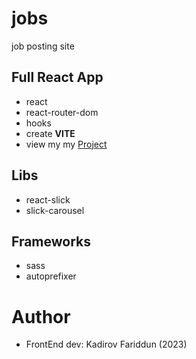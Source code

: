 # jobs
job posting site
## Full React App
- react
- react-router-dom
- hooks
- create **VITE**
- view my my [Project](https://kadirov-fariddun.github.io/jobs/)
## Libs
- react-slick
- slick-carousel
## Frameworks
- sass
- autoprefixer
# Author
- FrontEnd dev: Kadirov Fariddun (2023)
